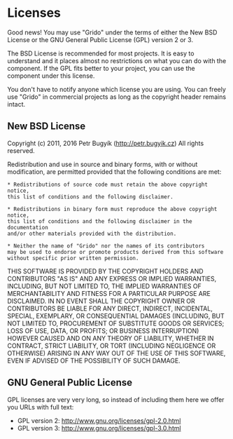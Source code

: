 Licenses
========

Good news! You may use "Grido" under the terms of either
the New BSD License or the GNU General Public License (GPL) version 2 or 3.

The BSD License is recommended for most projects. It is easy to understand and it
places almost no restrictions on what you can do with the component. If the GPL
fits better to your project, you can use the component under this license.

You don't have to notify anyone which license you are using. You can freely
use "Grido" in commercial projects as long as the copyright header
remains intact.



New BSD License
---------------

Copyright (c) 2011, 2016 Petr Bugyík (http://petr.bugyik.cz)
All rights reserved.

Redistribution and use in source and binary forms, with or without modification,
are permitted provided that the following conditions are met:

	* Redistributions of source code must retain the above copyright notice,
	this list of conditions and the following disclaimer.

	* Redistributions in binary form must reproduce the above copyright notice,
	this list of conditions and the following disclaimer in the documentation
	and/or other materials provided with the distribution.

	* Neither the name of "Grido" nor the names of its contributors
	may be used to endorse or promote products derived from this software
	without specific prior written permission.

THIS SOFTWARE IS PROVIDED BY THE COPYRIGHT HOLDERS AND CONTRIBUTORS "AS IS" AND
ANY EXPRESS OR IMPLIED WARRANTIES, INCLUDING, BUT NOT LIMITED TO, THE IMPLIED
WARRANTIES OF MERCHANTABILITY AND FITNESS FOR A PARTICULAR PURPOSE ARE
DISCLAIMED. IN NO EVENT SHALL THE COPYRIGHT OWNER OR CONTRIBUTORS BE LIABLE FOR
ANY DIRECT, INDIRECT, INCIDENTAL, SPECIAL, EXEMPLARY, OR CONSEQUENTIAL DAMAGES
(INCLUDING, BUT NOT LIMITED TO, PROCUREMENT OF SUBSTITUTE GOODS OR SERVICES;
LOSS OF USE, DATA, OR PROFITS; OR BUSINESS INTERRUPTION) HOWEVER CAUSED AND ON
ANY THEORY OF LIABILITY, WHETHER IN CONTRACT, STRICT LIABILITY, OR TORT
(INCLUDING NEGLIGENCE OR OTHERWISE) ARISING IN ANY WAY OUT OF THE USE OF THIS
SOFTWARE, EVEN IF ADVISED OF THE POSSIBILITY OF SUCH DAMAGE.



GNU General Public License
--------------------------

GPL licenses are very very long, so instead of including them here we offer
you URLs with full text:

- GPL version 2: http://www.gnu.org/licenses/gpl-2.0.html
- GPL version 3: http://www.gnu.org/licenses/gpl-3.0.html
